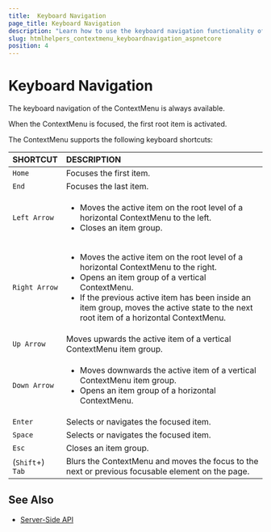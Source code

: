 ```yaml
---
title:  Keyboard Navigation
page_title: Keyboard Navigation
description: "Learn how to use the keyboard navigation functionality of the Telerik UI ContextMenu HtmlHelper for {{ site.framework }}."
slug: htmlhelpers_contextmenu_keyboardnavigation_aspnetcore
position: 4
---
```


# Keyboard Navigation

The keyboard navigation of the ContextMenu is always available.

When the ContextMenu is focused, the first root item is activated.

The ContextMenu supports the following keyboard shortcuts:

| SHORTCUT						| DESCRIPTION				                                                        |
|:---                 |:---                                                                               |
| `Home`              | Focuses the first item.                                                            |
| `End`               | Focuses the last item.                                                             |
| `Left Arrow`        | <ul><li>Moves the active item on the root level of a horizontal ContextMenu to the left.</li> <li>Closes an item group.</li></ul> |
| `Right Arrow`       | <ul><li>Moves the active item on the root level of a horizontal ContextMenu to the right.</li> <li>Opens an item group of a vertical ContextMenu.</li> <li>If the previous active item has been inside an item group, moves the active state to the next root item of a horizontal ContextMenu.</li></ul>        |
| `Up Arrow`          | Moves upwards the active item of a vertical ContextMenu item group.                        |
| `Down Arrow`        | <ul><li>Moves downwards the active item of a vertical ContextMenu item group.</li> <li>Opens an item group of a horizontal ContextMenu.</li></ul> |
| `Enter`             | Selects or navigates the focused item.                                             |
| `Space`             | Selects or navigates the focused item.                                             |
| `Esc`               | Closes an item group.                                                              |
| (`Shift`+) `Tab`    | Blurs the ContextMenu and moves the focus to the next or previous focusable element on the page.  |

## See Also

* [Server-Side API](/api/menu)
